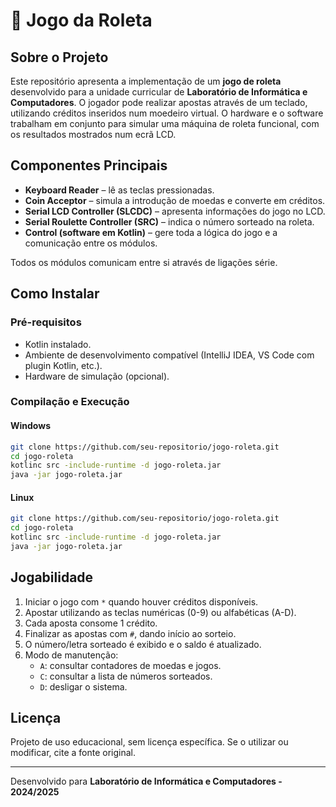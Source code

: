 # 🎰 Jogo da Roleta

## Sobre o Projeto
Este repositório apresenta a implementação de um **jogo de roleta** desenvolvido para a unidade curricular de **Laboratório de Informática e Computadores**. O jogador pode realizar apostas através de um teclado, utilizando créditos inseridos num moedeiro virtual. O hardware e o software trabalham em conjunto para simular uma máquina de roleta funcional, com os resultados mostrados num ecrã LCD.

## Componentes Principais
- **Keyboard Reader** – lê as teclas pressionadas.
- **Coin Acceptor** – simula a introdução de moedas e converte em créditos.
- **Serial LCD Controller (SLCDC)** – apresenta informações do jogo no LCD.
- **Serial Roulette Controller (SRC)** – indica o número sorteado na roleta.
- **Control (software em Kotlin)** – gere toda a lógica do jogo e a comunicação entre os módulos.

Todos os módulos comunicam entre si através de ligações série.

## Como Instalar
### Pré-requisitos
- Kotlin instalado.
- Ambiente de desenvolvimento compatível (IntelliJ IDEA, VS Code com plugin Kotlin, etc.).
- Hardware de simulação (opcional).

### Compilação e Execução
#### Windows
```sh
git clone https://github.com/seu-repositorio/jogo-roleta.git
cd jogo-roleta
kotlinc src -include-runtime -d jogo-roleta.jar
java -jar jogo-roleta.jar
```

#### Linux
```sh
git clone https://github.com/seu-repositorio/jogo-roleta.git
cd jogo-roleta
kotlinc src -include-runtime -d jogo-roleta.jar
java -jar jogo-roleta.jar
```

## Jogabilidade
1. Iniciar o jogo com `*` quando houver créditos disponíveis.
2. Apostar utilizando as teclas numéricas (0-9) ou alfabéticas (A-D).
3. Cada aposta consome 1 crédito.
4. Finalizar as apostas com `#`, dando início ao sorteio.
5. O número/letra sorteado é exibido e o saldo é atualizado.
6. Modo de manutenção:
   - `A`: consultar contadores de moedas e jogos.
   - `C`: consultar a lista de números sorteados.
   - `D`: desligar o sistema.

## Licença
Projeto de uso educacional, sem licença específica. Se o utilizar ou modificar, cite a fonte original.

---
Desenvolvido para **Laboratório de Informática e Computadores - 2024/2025**
